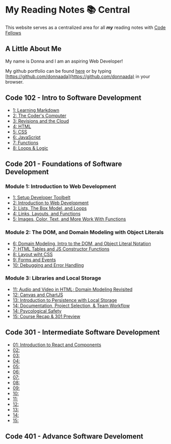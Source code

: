 # My Reading Notes 📚 Central

This website serves as a centralized area for all ***my*** reading notes with [Code Fellows]([url](https://www.codefellows.org))

<!-- Introduction -->
## A Little About Me

My name is Donna and I am an aspiring Web Developer!

My github portfolio can be found [here](https://github.com/donnaada) or by typing [https://github.com/donnaada](https://github.com/donnaada) in your browser.

<!-- ### What is Growth Mindset

Growth Mindset is believing that anyone can learn.

### Three Reminders to keep myself in growth mindset

* I don't know how to do this ... ***yet***!
* *EVERYONE* started off no knowing how to do the things I'm learning.
* I am capable of learning! -->

<!-- ## Links to Class Notes -->

## Code 102 - Intro to Software Development

* [1: Learning Markdown](./102/01_markdown.md)
* [2: The Coder's Computer](./102/02_coders_computer.md)
* [3: Revisions and the Cloud](./102/03_revisions_cloud.md)
* [4: HTML](./102/04_html.md)
* [5: CSS](./102/05_css.md)
* [6: JavaScript](./102/06_js.md)
* [7: Functions](./102/07_functions.md)
* [8: Loops &amp; Logic](./102/08_loops_logics.md)

## Code 201 - Foundations of Software Development

### Module 1: Introduction to Web Development

* [1: Setup Developer Toolbelt](./201/class-01.md)
* [2: Introduction to Web Development](./201/class02.md)
* [3: Lists, The Box Model, and Loops](./201/class03.md)
* [4: Links, Layouts, and Functions](./201/class04.md)
* [5: Images, Color, Text, and More Work With Functions](./201/class05.md)

### Module 2: The DOM, and Domain Modeling with Object Literals

* [6: Domain Modeling, Intro to the DOM, and Object Literal Notation](./201/class06.md)
* [7: HTML Tables and JS Constructor Functions](./201/class07.md)
* [8: Layout wiht CSS](./201/class08.md)
* [9: Forms and Events](./201/class09.md)
* [10: Debugging and Error Handling](./201/class10.md)

### Module 3: Libraries and Local Storage

* [11: Audio and Video in HTML; Domain Modeling Revisited](./201/class11.md)
* [12: Canvas and ChartJS](./201/class12.md)
* [13: Introduction to Persistence with Local Storage](./201/class13.md)
* [14: Documentation, Project Selection, & Team Workflow](./201/class14.md)
* [14: Psycological Safety](./201/class14-psycological-safety.md)
* [15: Course Recap &amp; 301 Preview](./201/class15.md)

## Code 301 - Intermediate Software Development

* [01: Introduction to React and Components](./301/class01.md)
* [02:](./301/class02.md)
* [03:](./301/class03.md)
* [04:](./301/class04.md)
* [05:](./301/class05.md)
* [06:](./301/class06.md)
* [07:](./301/class07.md)
* [08:](./301/class08.md)
* [09:](./301/class09.md)
* [10:](./301/class10.md)
* [11:](./301/class11.md)
* [12:](./301/class12.md)
* [13:](./301/class13.md)
* [14:](./301/class14.md)
* [15:](./301/class15.md)

## Code 401 - Advance Software Develoment
